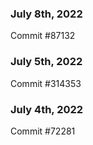 ### July 8th, 2022

Commit #87132

### July 5th, 2022

Commit #314353


### July 4th, 2022

Commit #72281
